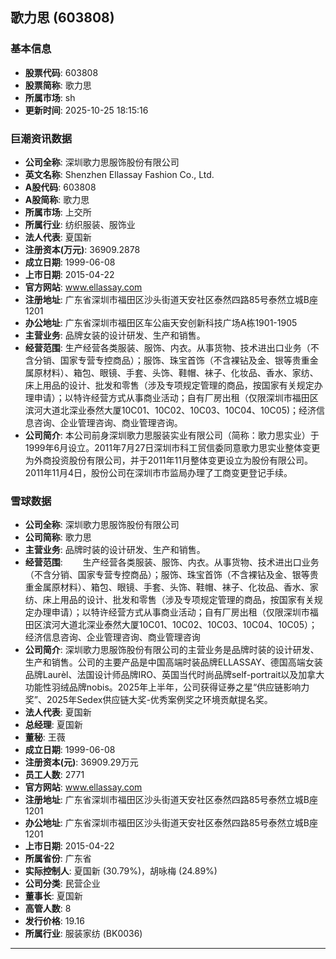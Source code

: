## 歌力思 (603808)

### 基本信息

- **股票代码**: 603808
- **股票简称**: 歌力思
- **所属市场**: sh
- **更新时间**: 2025-10-25 18:15:16

### 巨潮资讯数据

- **公司全称**: 深圳歌力思服饰股份有限公司
- **英文名称**: Shenzhen Ellassay Fashion Co., Ltd.
- **A股代码**: 603808
- **A股简称**: 歌力思
- **所属市场**: 上交所
- **所属行业**: 纺织服装、服饰业
- **法人代表**: 夏国新
- **注册资本(万元)**: 36909.2878
- **成立日期**: 1999-06-08
- **上市日期**: 2015-04-22
- **官方网站**: www.ellassay.com
- **注册地址**: 广东省深圳市福田区沙头街道天安社区泰然四路85号泰然立城B座1201
- **办公地址**: 广东省深圳市福田区车公庙天安创新科技广场A栋1901-1905
- **主营业务**: 品牌女装的设计研发、生产和销售。
- **经营范围**: 生产经营各类服装、服饰、内衣。从事货物、技术进出口业务（不含分销、国家专营专控商品）；服饰、珠宝首饰（不含裸钻及金、银等贵重金属原材料）、箱包、眼镜、手套、头饰、鞋帽、袜子、化妆品、香水、家纺、床上用品的设计、批发和零售（涉及专项规定管理的商品，按国家有关规定办理申请）；以特许经营方式从事商业活动；自有厂房出租（仅限深圳市福田区滨河大道北深业泰然大厦10C01、10C02、10C03、10C04、10C05)；经济信息咨询、企业管理咨询、商业管理咨询。
- **公司简介**: 本公司前身深圳歌力思服装实业有限公司（简称：歌力思实业）于1999年6月设立。2011年7月27日深圳市科工贸信委同意歌力思实业整体变更为外商投资股份有限公司，并于2011年11月整体变更设立为股份有限公司。2011年11月4日，股份公司在深圳市市监局办理了工商变更登记手续。

### 雪球数据

- **公司全称**: 深圳歌力思服饰股份有限公司
- **公司简称**: 歌力思
- **主营业务**: 品牌时装的设计研发、生产和销售。
- **经营范围**: 　　生产经营各类服装、服饰、内衣。从事货物、技术进出口业务（不含分销、国家专营专控商品）；服饰、珠宝首饰（不含裸钻及金、银等贵重金属原材料）、箱包、眼镜、手套、头饰、鞋帽、袜子、化妆品、香水、家纺、床上用品的设计、批发和零售（涉及专项规定管理的商品，按国家有关规定办理申请）；以特许经营方式从事商业活动；自有厂房出租（仅限深圳市福田区滨河大道北深业泰然大厦10C01、10C02、10C03、10C04、10C05）；经济信息咨询、企业管理咨询、商业管理咨询
- **公司简介**: 深圳歌力思服饰股份有限公司的主营业务是品牌时装的设计研发、生产和销售。公司的主要产品是中国高端时装品牌ELLASSAY、德国高端女装品牌Laurèl、法国设计师品牌IRO、英国当代时尚品牌self-portrait以及加拿大功能性羽绒品牌nobis。2025年上半年，公司获得证券之星“供应链影响力奖”、2025年Sedex供应链大奖-优秀案例奖之环境贡献提名奖。
- **法人代表**: 夏国新
- **总经理**: 夏国新
- **董秘**: 王薇
- **成立日期**: 1999-06-08
- **注册资本(元)**: 36909.29万元
- **员工人数**: 2771
- **官方网站**: www.ellassay.com
- **注册地址**: 广东省深圳市福田区沙头街道天安社区泰然四路85号泰然立城B座1201
- **办公地址**: 广东省深圳市福田区沙头街道天安社区泰然四路85号泰然立城B座1201
- **上市日期**: 2015-04-22
- **所属省份**: 广东省
- **实际控制人**: 夏国新 (30.79%)，胡咏梅 (24.89%)
- **公司分类**: 民营企业
- **董事长**: 夏国新
- **高管人数**: 8
- **发行价格**: 19.16
- **所属行业**: 服装家纺 (BK0036)

---